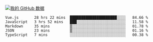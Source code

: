 [![我的 GitHub 数据](https://github-readme-stats.vercel.app/api?username=unbrain&?theme=dark)]()

<!--START_SECTION:waka-->
```text
Vue.js       28 hrs 22 mins  █████████████████████░░░░   84.66 % 
JavaScript   3 hrs 52 mins   ███░░░░░░░░░░░░░░░░░░░░░░   11.58 % 
Markdown     35 mins         ▒░░░░░░░░░░░░░░░░░░░░░░░░   01.78 % 
JSON         23 mins         ▒░░░░░░░░░░░░░░░░░░░░░░░░   01.16 % 
TypeScript   7 mins          ░░░░░░░░░░░░░░░░░░░░░░░░░   00.38 % 
```
<!--END_SECTION:waka-->
